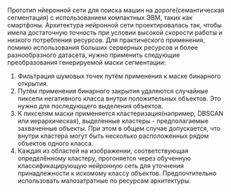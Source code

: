 Прототип нйеронной сети для поиска машин на дороге(семантическая сегментация) с использованием компактных ЭВМ, таких как смартфоны. Архитектура нейронной сети проектировалась так, чтобы имела достаточную точность при условии высокой скорости работы и низкого потребления ресурсов. Для практического применения, помимо использования больших серверных ресурсов и более разнообразного датасета, нужно применить следующие преобразования генерируемой маски сегментации:
1. Фильтрация шумовых точек путём применения к маске бинарного открытия.
2. Путём применения бинарного закрытия удаляются случайные пиксели негативного класса внутри положительных объектов. Это нужно для последующего выделения объектов.
3. К пикселям маски применяется кластеризация(например, DBSCAN или иерархическая), выделенные кластеры - предполагаемые захваченные объекты. При этом в общем случае допускается, что внутри кластера могут быть несколько расположенных рядом объектов одного класса.
4. Каждая из областей на изображении, соответствующая определённому кластеру, прогоняется через обученную классификацирующую нейронную сеть для уточнения принадлежности к искомому классу объектов. Предпочтительно использовать малозатратные по ресурсам архитектуры.
